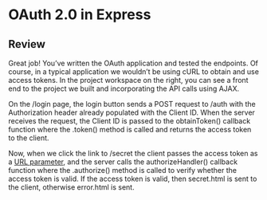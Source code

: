 # OAuth 2.0 in Express

## Review

Great job! You’ve written the OAuth application and tested the endpoints. Of course, in a typical application we wouldn’t be using cURL to obtain and use access tokens. In the project workspace on the right, you can see a front end to the project we built and incorporating the API calls using AJAX.

On the /login page, the login button sends a POST request to /auth with the Authorization header already populated with the Client ID. When the server receives the request, the Client ID is passed to the obtainToken() callback function where the .token() method is called and returns the access token to the client.

Now, when we click the link to /secret the client passes the access token as a [URL parameter](https://developer.mozilla.org/en-US/docs/Web/API/URL/searchParams), and the server calls the authorizeHandler() callback function where the .authorize() method is called to verify whether the access token is valid. If the access token is valid, then secret.html is sent to the client, otherwise error.html is sent.
